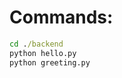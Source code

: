 # Commands:

```cmd
cd ./backend
python hello.py
python greeting.py
```

```cmd

```

```cmd

```

```cmd

```

```cmd

```

```cmd

```

```cmd

```

```cmd

```

```cmd

```

```cmd

```
